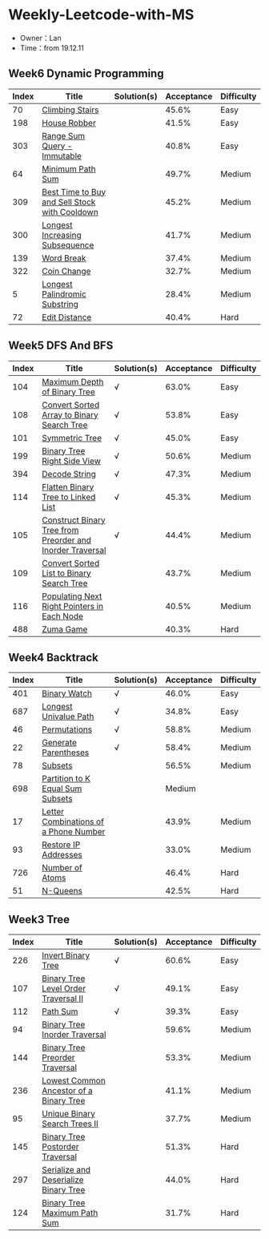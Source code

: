 # Weekly-Leetcode-with-MS
- Owner：Lan 
- Time：from 19.12.11

## Week6 Dynamic Programming
Index|Title|Solution(s)|Acceptance|Difficulty
-|-|-|-|-
70|[Climbing Stairs](https://leetcode.com/problems/climbing-stairs)||45.6%|Easy
198|[House Robber](https://leetcode.com/problems/house-robber)||41.5%|Easy
303|[Range Sum Query - Immutable](https://leetcode.com/problems/range-sum-query---immutable)||40.8%|Easy
64|[Minimum Path Sum](https://leetcode.com/problems/minimum-path-sum)||49.7%|Medium
309|[Best Time to Buy and Sell Stock with Cooldown](https://leetcode.com/problems/best-time-to-buy-and-sell-stock-with-cooldown)||45.2%|Medium
300|[Longest Increasing Subsequence](https://leetcode.com/problems/longest-increasing-subsequence)||41.7%|Medium
139|[Word Break](https://leetcode.com/problems/word-break)||37.4%|Medium
322|[Coin Change](https://leetcode.com/problems/coin-change)||32.7%|Medium
5|[Longest Palindromic Substring](https://leetcode.com/problems/longest-palindromic-substring)||28.4%|Medium
72|[Edit Distance](https://leetcode.com/problems/edit-distance)||40.4%|Hard

## Week5 DFS And BFS
Index|Title|Solution(s)|Acceptance|Difficulty
-|-|-|-|-
104|[Maximum Depth of Binary Tree](https://leetcode.com/problems/maximum-depth-of-binary-tree)|√|63.0%|Easy
108|[Convert Sorted Array to Binary Search Tree](https://leetcode.com/problems/convert-sorted-array-to-binary-search-tree)|√|53.8%|Easy
101|[Symmetric Tree](https://leetcode.com/problems/symmetric-tree)|√|45.0%|Easy
199|[Binary Tree Right Side View](https://leetcode.com/problems/binary-tree-right-side-view)|√|50.6%|Medium
394|[Decode String](https://leetcode.com/problems/decode-string)|√|47.3%|Medium
114|[Flatten Binary Tree to Linked List](https://leetcode.com/problems/flatten-binary-tree-to-linked-list)|√|45.3%|Medium
105|[Construct Binary Tree from Preorder and Inorder Traversal](https://leetcode.com/problems/construct-binary-tree-from-preorder-and-inorder-traversal)|√|44.4%|Medium
109|[Convert Sorted List to Binary Search Tree](https://leetcode.com/problems/convert-sorted-list-to-binary-search-tree)||43.7%|Medium
116|[Populating Next Right Pointers in Each Node](https://leetcode.com/problems/populating-next-right-pointers-in-each-node)||40.5%|Medium
488|[Zuma Game](https://leetcode.com/problems/zuma-game)||40.3%|Hard


## Week4 Backtrack
Index|Title|Solution(s)|Acceptance|Difficulty
-|-|-|-|-
401|[Binary Watch](https://leetcode.com/problems/binary-watch)|√|46.0%|Easy
687|[Longest Univalue Path](https://leetcode.com/problems/longest-univalue-path)|√|34.8%|Easy
46|[Permutations](https://leetcode.com/problems/permutations)|√|58.8%|Medium
22|[Generate Parentheses](https://leetcode.com/problems/generate-parentheses)|√|58.4%|Medium
78|[Subsets](https://leetcode.com/problems/subsets)||56.5%|Medium
698|[Partition to K Equal Sum Subsets](https://leetcode.com/problems/partition-to-k-equal-sum-subsets)||Medium
17|[Letter Combinations of a Phone Number](https://leetcode.com/problems/letter-combinations-of-a-phone-number)||43.9%|Medium
93|[Restore IP Addresses](https://leetcode.com/problems/restore-ip-addresses)||33.0%|Medium
726|[Number of Atoms](https://leetcode.com/problems/number-of-atoms)||46.4%|Hard
51|[N-Queens](https://leetcode.com/problems/n-queens)||42.5%|Hard


## Week3 Tree
Index|Title|Solution(s)|Acceptance|Difficulty
-|-|-|-|-
226|[Invert Binary Tree](https://leetcode.com/problems/invert-binary-tree)|√|60.6%|Easy
107|[Binary Tree Level Order Traversal II](https://leetcode.com/problems/binary-tree-level-order-traversal-ii)|√|49.1%|Easy
112|[Path Sum](https://leetcode.com/problems/path-sum)|√|39.3%|Easy
94|[Binary Tree Inorder Traversal](https://leetcode.com/problems/binary-tree-inorder-traversal)||59.6%|Medium
144|[Binary Tree Preorder Traversal](https://leetcode.com/problems/binary-tree-preorder-traversal)||53.3%|Medium
236|[Lowest Common Ancestor of a Binary Tree](https://leetcode.com/problems/lowest-common-ancestor-of-a-binary-tree)||41.1%|Medium
95|[Unique Binary Search Trees II](https://leetcode.com/problems/unique-binary-search-trees-ii)||37.7%|Medium
145|[Binary Tree Postorder Traversal](https://leetcode.com/problems/binary-tree-postorder-traversal)||51.3%|Hard
297|[Serialize and Deserialize Binary Tree](https://leetcode.com/problems/serialize-and-deserialize-binary-tree)||44.0%|Hard
124|[Binary Tree Maximum Path Sum](https://leetcode.com/problems/binary-tree-maximum-path-sum)||31.7%|Hard